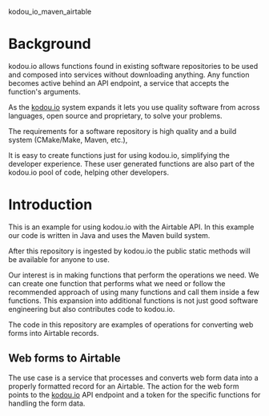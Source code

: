 kodou_io_maven_airtable

# Background
kodou.io allows functions found in existing software repositories to be used and composed into services without downloading anything. Any function
becomes active behind an API endpoint, a service that accepts the function's arguments.

As the [kodou.io](https://kodou.io) system expands it lets you use quality software from across languages, open source and proprietary, to solve your problems.

The requirements for a software repository is high quality and a build system (CMake/Make, Maven, etc.),

It is easy to create functions just for using kodou.io, simplifying the developer experience. These user generated functions are also part of the
kodou.io pool of code, helping other developers.

# Introduction
This is an example for using kodou.io with the Airtable API. In this example our code is written in Java and uses the Maven build system. 

After this repository is ingested by kodou.io the public static methods will be available for anyone to use. 

Our interest is in making functions that perform the operations we need. We can create one function that performs what we need 
or follow the recommended approach of using many functions and call them inside a few functions. This expansion into additional functions
is not just good software engineering but also contributes code to kodou.io.

The code in this repository are examples of operations for converting web forms into Airtable records.
## Web forms to Airtable
The use case is a service that processes and converts web form data into a properly formatted record for an Airtable.
The action for the web form points to the [kodou.io](https://api.kodou.io) API endpoint and a token for the specific functions for handling the form data.